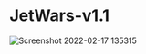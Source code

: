 # JetWars-v1.1

![Screenshot 2022-02-17 135315](https://user-images.githubusercontent.com/82047275/154430256-64791ff2-2970-4697-9029-f5a316e64ff2.png)

